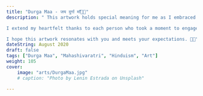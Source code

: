 ```yaml
---
title: "Durga Maa - जय दुर्गा माँ🙏🌼"
description: " This artwork holds special meaning for me as I embraced a unique and unfamiliar theme – crafting a depiction of Maa Durga. 🎨 With immense gratitude to my followers who offered suggestions and supported me throughout, I present this portrayal of the divine goddess. 🌟

I extend my heartfelt thanks to each person who took a moment to engage with my journey, liking and sharing their thoughts. Your unwavering support means the world to me! 🙏✨

I hope this artwork resonates with you and meets your expectations. 🌈🤗"
dateString: August 2020
draft: false
tags: ["Durga Maa", "Mahashivaratri", "Hinduism", "Art"]
weight: 105
cover:
    image: "arts/DurgaMaa.jpg"
    # caption: "Photo by Lenin Estrada on Unsplash"

---
```

